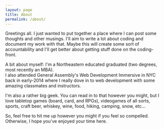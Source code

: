 ```yaml
---
layout: page
title: About
permalink: /about/
---
```


Greetings all.  I just wanted to put together a place where I can post some thoughts 
and other musings.  I'll aim to write a lot about coding and document my work with 
that.  Maybe this will create some sort of accountability and I'll get better about 
getting stuff done on the coding-front.

A bit about myself:  I'm a Northeastern educated graduated (two degrees, most recently an MBA).  
I also attended General Assembly's Web Development Immersive in NYC back in early-2014 where 
I really dove in to web development with some amazing classmates and instructors.

I'm also a rather big geek.  You can read in to that however you might, but I love tabletop games (board, card, and RPGs), videogames of all sorts, sports, craft beer, whiskey, wine, food, hiking, camping, snow, etc...

So, feel free to hit me up however you might if you feel so compelled.  Otherwise, I hope you've enjoyed 
your time here.